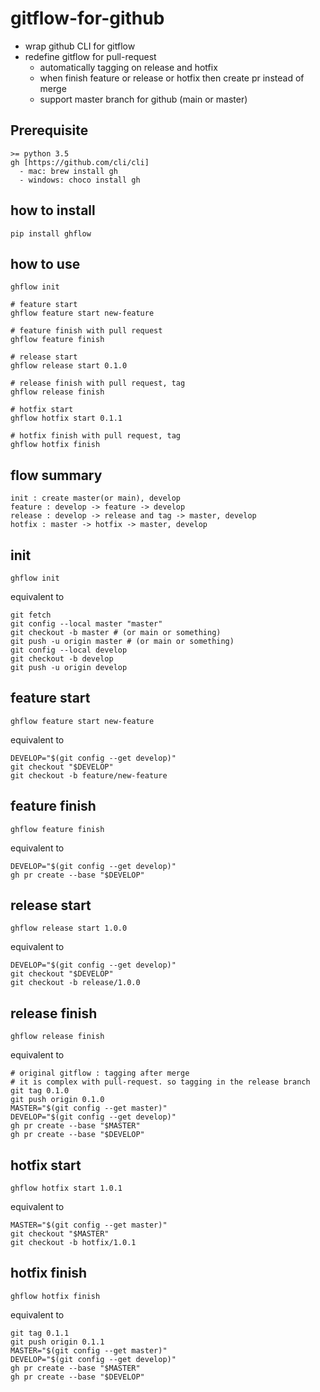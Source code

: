 # gitflow-for-github
- wrap github CLI for gitflow
- redefine gitflow for pull-request
    - automatically tagging on release and hotfix
    - when finish feature or release or hotfix then create pr instead of merge
    - support master branch for github (main or master) 

## Prerequisite
```shell
>= python 3.5
gh [https://github.com/cli/cli]
  - mac: brew install gh
  - windows: choco install gh	
```

## how to install
```shell
pip install ghflow
```

## how to use
```shell
ghflow init

# feature start
ghflow feature start new-feature

# feature finish with pull request
ghflow feature finish

# release start
ghflow release start 0.1.0

# release finish with pull request, tag
ghflow release finish

# hotfix start
ghflow hotfix start 0.1.1

# hotfix finish with pull request, tag
ghflow hotfix finish
```

## flow summary
```
init : create master(or main), develop
feature : develop -> feature -> develop
release : develop -> release and tag -> master, develop
hotfix : master -> hotfix -> master, develop
```

## init
```shell
ghflow init
```
equivalent to
```shell
git fetch
git config --local master "master"
git checkout -b master # (or main or something)
git push -u origin master # (or main or something)
git config --local develop
git checkout -b develop
git push -u origin develop
```

## feature start
```shell
ghflow feature start new-feature
```
equivalent to
```shell
DEVELOP="$(git config --get develop)"
git checkout "$DEVELOP"
git checkout -b feature/new-feature
```
## feature finish
```shell
ghflow feature finish
```
equivalent to
```shell
DEVELOP="$(git config --get develop)"
gh pr create --base "$DEVELOP"
```

## release start
```shell
ghflow release start 1.0.0
```
equivalent to
```shell
DEVELOP="$(git config --get develop)"
git checkout "$DEVELOP"
git checkout -b release/1.0.0
```
## release finish
```shell
ghflow release finish
```
equivalent to
```shell
# original gitflow : tagging after merge
# it is complex with pull-request. so tagging in the release branch   
git tag 0.1.0
git push origin 0.1.0
MASTER="$(git config --get master)"
DEVELOP="$(git config --get develop)"
gh pr create --base "$MASTER"
gh pr create --base "$DEVELOP"
```
## hotfix start
```shell
ghflow hotfix start 1.0.1
```
equivalent to
```shell
MASTER="$(git config --get master)"
git checkout "$MASTER"
git checkout -b hotfix/1.0.1
```

## hotfix finish
```shell
ghflow hotfix finish
```
equivalent to
```shell
git tag 0.1.1
git push origin 0.1.1
MASTER="$(git config --get master)"
DEVELOP="$(git config --get develop)"
gh pr create --base "$MASTER"
gh pr create --base "$DEVELOP"
```
